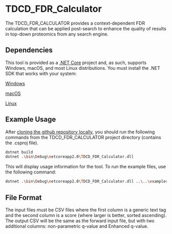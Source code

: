 # TDCD_FDR_Calculator
The TDCD_FDR_CALCULATOR provides a context-dependent FDR calculation that can be applied post-search to enhance the quality of results in top-down proteomics from any search engine.

## Dependencies
This tool is provided as a [.NET Core](http://www.dot.net) project and, as such, 
supports Windows, macOS, and most Linux distributions. You must install the .NET 
SDK that works with your system:

[Windows](https://www.microsoft.com/net/learn/get-started/windows)

[macOS](https://www.microsoft.com/net/learn/get-started/macos)

[Linux](https://www.microsoft.com/net/learn/get-started/linux)

## Example Usage
After [cloning the github repository locally](https://help.github.com/articles/cloning-a-repository/), 
you should run the following commands from the TDCD_FDR_CALCULATOR project directory 
(contains the .csproj file).
```bash
dotnet build
dotnet .\bin\Debug\netcoreapp2.0\TDCD_FDR_Calculator.dll
```
This will display usage information for the tool. To run the example files, use the
following command:
```bash
dotnet .\bin\Debug\netcoreapp2.0\TDCD_FDR_Calculator.dll ..\..\examples\target.csv ..\..\examples\decoy.csv ..\..\examples\output.csv
```
## File Format
The input files must be CSV files where the first column is a generic text tag 
and the second column is a score (where larger is better, sorted ascending). 
The output CSV will be the same as the forward input file, 
but with two additional columns: non-parametric q-value and Enhanced q-value.